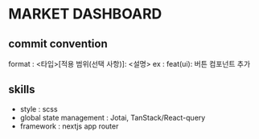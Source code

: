 # MARKET DASHBOARD

## commit convention

format : <타입>[적용 범위(선택 사항)]: <설명>
ex : feat(ui): 버튼 컴포넌트 추가

## skills

- style : scss
- global state management : Jotai, TanStack/React-query
- framework : nextjs app router
